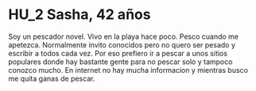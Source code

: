 # HU_2 Sasha, 42 años
Soy un pescador novel. Vivo en la playa hace poco. Pesco cuando me apetezca. Normalmente invito conocidos pero no quero ser pesado y escribir a todos cada vez. Por eso prefiero ir a pescar a unos sitios populares donde hay bastante gente para no pescar solo y tampoco conozco mucho. En internet no hay mucha informacion y mientras busco me quita ganas de pescar.
